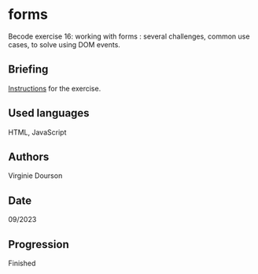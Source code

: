 # forms
Becode exercise 16: working with forms : several challenges, common use cases, to solve using DOM events.

## Briefing
[Instructions](https://github.com/becodeorg/CRL-KELLER-6/tree/main/1.TRAIL/2.The-Hill/1.DOM/8.Forms) for the exercise.

## Used languages
HTML, JavaScript

## Authors
Virginie Dourson

## Date
09/2023

## Progression
Finished